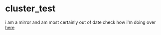 # cluster_test
i am a mirror and am most certainly out of date
check how i'm doing over [here](http://git.dancdn.ga:8880/danielhoskin/cluster_test)
